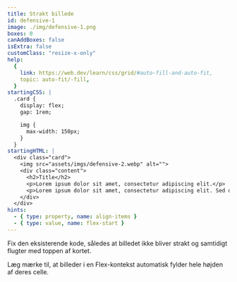 ```yaml
---
title: Strakt billede
id: defensive-1
image: ./img/defensive-1.png
boxes: 0
canAddBoxes: false
isExtra: false
customClass: "resize-x-only"
help:
  {
    link: https://web.dev/learn/css/grid/#auto-fill-and-auto-fit,
    topic: auto-fit/-fill,
  }
startingCSS: |
  .card {
    display: flex;
    gap: 1rem;

    img {
      max-width: 150px;
    }
  }
startingHTML: |
  <div class="card">
    <img src="assets/imgs/defensive-2.webp" alt="">
    <div class="content">
      <h2>Title</h2>
      <p>Lorem ipsum dolor sit amet, consectetur adipiscing elit.</p>
      <p>Lorem ipsum dolor sit amet, consectetur adipiscing elit. Sed do eiusmod tempor incididunt ut labore et dolore magna aliqua.</p>
    </div>
  </div>
hints:
  - { type: property, name: align-items }
  - { type: value, name: flex-start }
---
```


Fix den eksisterende kode, således at billedet ikke bliver strakt og samtidigt flugter med toppen af kortet.

Læg mærke til, at billeder i en Flex-kontekst automatisk fylder hele højden af deres celle.
